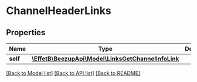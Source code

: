 # ChannelHeaderLinks

## Properties
Name | Type | Description | Notes
------------ | ------------- | ------------- | -------------
**self** | [**\EffetB\BeezupApi\Model\LinksGetChannelInfoLink**](LinksGetChannelInfoLink.md) |  | [optional] 

[[Back to Model list]](../README.md#documentation-for-models) [[Back to API list]](../README.md#documentation-for-api-endpoints) [[Back to README]](../README.md)


